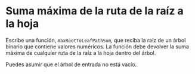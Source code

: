 # Suma máxima de la ruta de la raíz a la hoja

Escribe una función, `maxRootToLeafPathSum`, que reciba la raíz de un árbol binario que contiene valores numéricos. La función debe devolver la suma máxima de cualquier ruta de la raíz a la hoja dentro del árbol.

Puedes asumir que el árbol de entrada no está vacío.